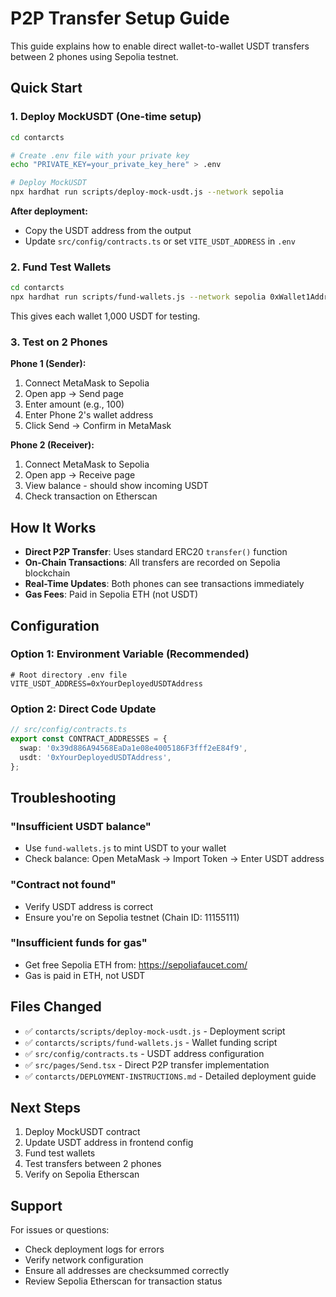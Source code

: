 # P2P Transfer Setup Guide

This guide explains how to enable direct wallet-to-wallet USDT transfers between 2 phones using Sepolia testnet.

## Quick Start

### 1. Deploy MockUSDT (One-time setup)

```bash
cd contarcts

# Create .env file with your private key
echo "PRIVATE_KEY=your_private_key_here" > .env

# Deploy MockUSDT
npx hardhat run scripts/deploy-mock-usdt.js --network sepolia
```

**After deployment:**
- Copy the USDT address from the output
- Update `src/config/contracts.ts` or set `VITE_USDT_ADDRESS` in `.env`

### 2. Fund Test Wallets

```bash
cd contarcts
npx hardhat run scripts/fund-wallets.js --network sepolia 0xWallet1Address 0xWallet2Address
```

This gives each wallet 1,000 USDT for testing.

### 3. Test on 2 Phones

**Phone 1 (Sender):**
1. Connect MetaMask to Sepolia
2. Open app → Send page
3. Enter amount (e.g., 100)
4. Enter Phone 2's wallet address
5. Click Send → Confirm in MetaMask

**Phone 2 (Receiver):**
1. Connect MetaMask to Sepolia
2. Open app → Receive page
3. View balance - should show incoming USDT
4. Check transaction on Etherscan

## How It Works

- **Direct P2P Transfer**: Uses standard ERC20 `transfer()` function
- **On-Chain Transactions**: All transfers are recorded on Sepolia blockchain
- **Real-Time Updates**: Both phones can see transactions immediately
- **Gas Fees**: Paid in Sepolia ETH (not USDT)

## Configuration

### Option 1: Environment Variable (Recommended)
```env
# Root directory .env file
VITE_USDT_ADDRESS=0xYourDeployedUSDTAddress
```

### Option 2: Direct Code Update
```typescript
// src/config/contracts.ts
export const CONTRACT_ADDRESSES = {
  swap: '0x39d886A94568EaDa1e08e4005186F3fff2eE84f9',
  usdt: '0xYourDeployedUSDTAddress',
};
```

## Troubleshooting

### "Insufficient USDT balance"
- Use `fund-wallets.js` to mint USDT to your wallet
- Check balance: Open MetaMask → Import Token → Enter USDT address

### "Contract not found"
- Verify USDT address is correct
- Ensure you're on Sepolia testnet (Chain ID: 11155111)

### "Insufficient funds for gas"
- Get free Sepolia ETH from: https://sepoliafaucet.com/
- Gas is paid in ETH, not USDT

## Files Changed

- ✅ `contarcts/scripts/deploy-mock-usdt.js` - Deployment script
- ✅ `contarcts/scripts/fund-wallets.js` - Wallet funding script  
- ✅ `src/config/contracts.ts` - USDT address configuration
- ✅ `src/pages/Send.tsx` - Direct P2P transfer implementation
- ✅ `contarcts/DEPLOYMENT-INSTRUCTIONS.md` - Detailed deployment guide

## Next Steps

1. Deploy MockUSDT contract
2. Update USDT address in frontend config
3. Fund test wallets
4. Test transfers between 2 phones
5. Verify on Sepolia Etherscan

## Support

For issues or questions:
- Check deployment logs for errors
- Verify network configuration
- Ensure all addresses are checksummed correctly
- Review Sepolia Etherscan for transaction status

